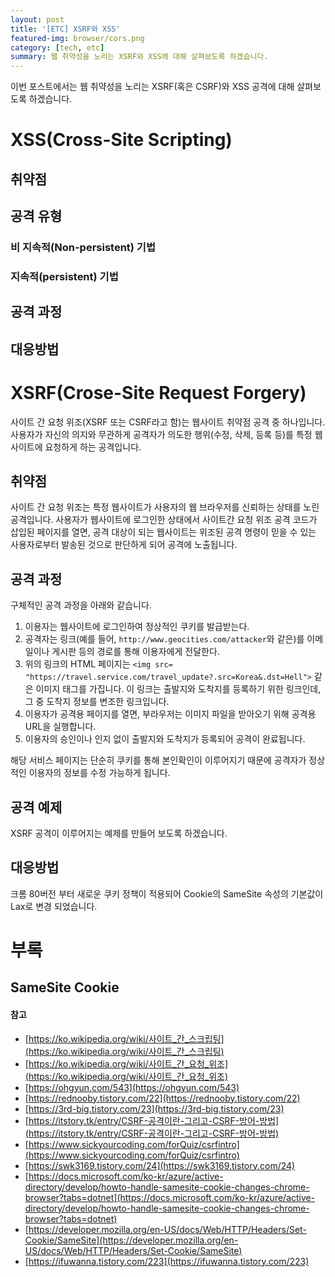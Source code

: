 ```yaml
---
layout: post
title: '[ETC] XSRF와 XSS'
featured-img: browser/cors.png
category: [tech, etc]
summary: 웹 취약성을 노리는 XSRF와 XSS에 대해 살펴보도록 하겠습니다.
---
```


이번 포스트에서는 웹 취약성을 노리는 XSRF(혹은 CSRF)와 XSS 공격에 대해 살펴보도록 하겠습니다.

# XSS(Cross-Site Scripting)

## 취약점

## 공격 유형

### 비 지속적(Non-persistent) 기법

### 지속적(persistent) 기법

## 공격 과정

## 대응방법

# XSRF(Crose-Site Request Forgery)
사이트 간 요청 위조(XSRF 또는 CSRF라고 함)는 웹사이트 취약점 공격 중 하나입니다. 사용자가 자신의 의지와 무관하게 공격자가 의도한 행위(수정, 삭제, 등록 등)를 특정 웹사이트에 요청하게 하는 공격입니다.

## 취약점
사이트 간 요청 위조는 특정 웹사이트가 사용자의 웹 브라우저를 신뢰하는 상태를 노린 공격입니다. 사용자가 웹사이트에 로그인한 상태에서 사이트간 요청 위조 공격 코드가 삽입된 페이지를 열면, 공격 대상이 되는 웹사이트는 위조된 공격 명령이 믿을 수 있는 사용자로부터 발송된 것으로 판단하게 되어 공격에 노출됩니다.

## 공격 과정
구체적인 공격 과정을 아래와 같습니다.

1. 이용자는 웹사이트에 로그인하여 정상적인 쿠키를 발급받는다.
2. 공격자는 링크(예를 들어, `http://www.geocities.com/attacker`와 같은)를 이메일이나 게시판 등의 경로를 통해 이용자에게 전달한다.
3. 위의 링크의 HTML 페이지는 `<img src= "https://travel.service.com/travel_update?.src=Korea&.dst=Hell">` 같은 이미지 태그를 가집니다. 이 링크는 출발지와 도착지를 등록하기 위한 링크인데, 그 중 도착지 정보를 변조한 링크입니다.
4. 이용자가 공격용 페이지를 열면, 부라우저는 이미지 파일을 받아오기 위해 공격용 URL을 실행합니다.
5. 이용자의 승인이나 인지 없이 출발지와 도착지가 등록되어 공격이 완료됩니다.

해당 서비스 페이지는 단순히 쿠키를 통해 본인확인이 이루어지기 때문에 공격자가 정상적인 이용자의 정보를 수정 가능하게 됩니다.

## 공격 예제
XSRF 공격이 이루어지는 예제를 만들어 보도록 하겠습니다.

## 대응방법
크롬 80버전 부터 새로운 쿠키 정책이 적용되어 Cookie의 SameSite 속성의 기본값이 Lax로 변경 되었습니다.

# 부록

## SameSite Cookie

#### 참고
- [https://ko.wikipedia.org/wiki/사이트_간_스크립팅](https://ko.wikipedia.org/wiki/사이트_간_스크립팅)
- [https://ko.wikipedia.org/wiki/사이트_간_요청_위조](https://ko.wikipedia.org/wiki/사이트_간_요청_위조)
- [https://ohgyun.com/543](https://ohgyun.com/543)
- [https://rednooby.tistory.com/22](https://rednooby.tistory.com/22)
- [https://3rd-big.tistory.com/23](https://3rd-big.tistory.com/23)
- [https://itstory.tk/entry/CSRF-공격이란-그리고-CSRF-방어-방법](https://itstory.tk/entry/CSRF-공격이란-그리고-CSRF-방어-방법)
- [https://www.sickyourcoding.com/forQuiz/csrfintro](https://www.sickyourcoding.com/forQuiz/csrfintro)
- [https://swk3169.tistory.com/24](https://swk3169.tistory.com/24)
- [https://docs.microsoft.com/ko-kr/azure/active-directory/develop/howto-handle-samesite-cookie-changes-chrome-browser?tabs=dotnet](https://docs.microsoft.com/ko-kr/azure/active-directory/develop/howto-handle-samesite-cookie-changes-chrome-browser?tabs=dotnet)
- [https://developer.mozilla.org/en-US/docs/Web/HTTP/Headers/Set-Cookie/SameSite](https://developer.mozilla.org/en-US/docs/Web/HTTP/Headers/Set-Cookie/SameSite)
- [https://ifuwanna.tistory.com/223](https://ifuwanna.tistory.com/223)